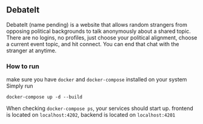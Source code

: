 ## DebateIt

DebateIt (name pending) is a website that allows random strangers from opposing political backgrounds to talk anonymously about a shared topic.
There are no logins, no profiles, just choose your political alignment, choose a current event topic, and hit connect. You can end that chat with the stranger at anytime.

### How to run

make sure you have `docker` and `docker-compose` installed on your system
Simply run
```
docker-compose up -d --build
```
When checking `docker-compose ps`, your services should start up. 
frontend is located on `localhost:4202`, backend is located on `localhost:4201`
